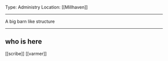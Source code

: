 Type: Administry
Location: [[Millhaven]]

---

A big barn like structure

---

## who is here

[[scribe]]
[[varmer]]
